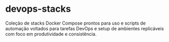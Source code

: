 # devops-stacks
Coleção de stacks Docker Compose prontos para uso e scripts de automação voltados para tarefas DevOps e setup de ambientes replicáveis com foco em produtividade e consistência.
